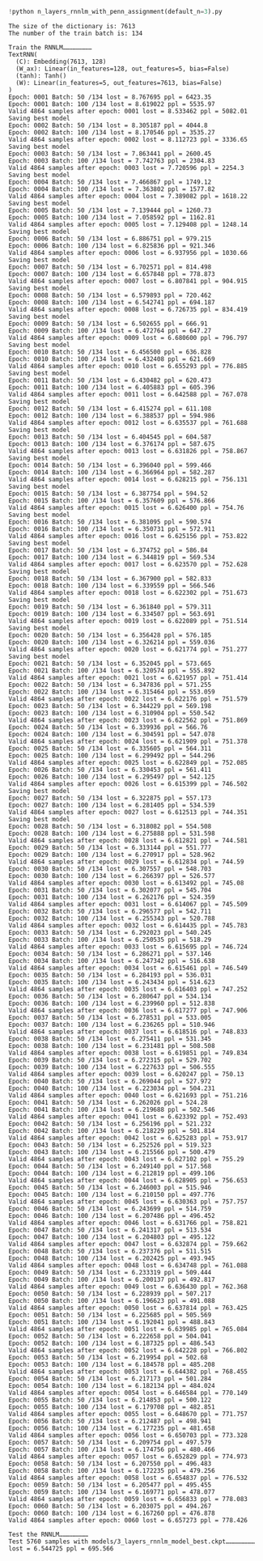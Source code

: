 ```python
!python n_layers_rnnlm_with_penn_assignment(default_n=3).py
```

    The size of the dictionary is: 7613
    The number of the train batch is: 134
    
    Train the RNNLM……………………
    TextRNN(
      (C): Embedding(7613, 128)
      (W_ax): Linear(in_features=128, out_features=5, bias=False)
      (tanh): Tanh()
      (W): Linear(in_features=5, out_features=7613, bias=False)
    )
    Epoch: 0001 Batch: 50 /134 lost = 8.767695 ppl = 6423.35
    Epoch: 0001 Batch: 100 /134 lost = 8.619022 ppl = 5535.97
    Valid 4864 samples after epoch: 0001 lost = 8.533462 ppl = 5082.01
    Saving best model
    Epoch: 0002 Batch: 50 /134 lost = 8.305187 ppl = 4044.8
    Epoch: 0002 Batch: 100 /134 lost = 8.170546 ppl = 3535.27
    Valid 4864 samples after epoch: 0002 lost = 8.112723 ppl = 3336.65
    Saving best model
    Epoch: 0003 Batch: 50 /134 lost = 7.863441 ppl = 2600.45
    Epoch: 0003 Batch: 100 /134 lost = 7.742763 ppl = 2304.83
    Valid 4864 samples after epoch: 0003 lost = 7.720596 ppl = 2254.3
    Saving best model
    Epoch: 0004 Batch: 50 /134 lost = 7.466867 ppl = 1749.12
    Epoch: 0004 Batch: 100 /134 lost = 7.363802 ppl = 1577.82
    Valid 4864 samples after epoch: 0004 lost = 7.389082 ppl = 1618.22
    Saving best model
    Epoch: 0005 Batch: 50 /134 lost = 7.139444 ppl = 1260.73
    Epoch: 0005 Batch: 100 /134 lost = 7.058592 ppl = 1162.81
    Valid 4864 samples after epoch: 0005 lost = 7.129408 ppl = 1248.14
    Saving best model
    Epoch: 0006 Batch: 50 /134 lost = 6.886751 ppl = 979.215
    Epoch: 0006 Batch: 100 /134 lost = 6.825836 ppl = 921.346
    Valid 4864 samples after epoch: 0006 lost = 6.937956 ppl = 1030.66
    Saving best model
    Epoch: 0007 Batch: 50 /134 lost = 6.702571 ppl = 814.498
    Epoch: 0007 Batch: 100 /134 lost = 6.657848 ppl = 778.873
    Valid 4864 samples after epoch: 0007 lost = 6.807841 ppl = 904.915
    Saving best model
    Epoch: 0008 Batch: 50 /134 lost = 6.579893 ppl = 720.462
    Epoch: 0008 Batch: 100 /134 lost = 6.542741 ppl = 694.187
    Valid 4864 samples after epoch: 0008 lost = 6.726735 ppl = 834.419
    Saving best model
    Epoch: 0009 Batch: 50 /134 lost = 6.502655 ppl = 666.91
    Epoch: 0009 Batch: 100 /134 lost = 6.472764 ppl = 647.27
    Valid 4864 samples after epoch: 0009 lost = 6.680600 ppl = 796.797
    Saving best model
    Epoch: 0010 Batch: 50 /134 lost = 6.456500 ppl = 636.828
    Epoch: 0010 Batch: 100 /134 lost = 6.432408 ppl = 621.669
    Valid 4864 samples after epoch: 0010 lost = 6.655293 ppl = 776.885
    Saving best model
    Epoch: 0011 Batch: 50 /134 lost = 6.430482 ppl = 620.473
    Epoch: 0011 Batch: 100 /134 lost = 6.405883 ppl = 605.396
    Valid 4864 samples after epoch: 0011 lost = 6.642588 ppl = 767.078
    Saving best model
    Epoch: 0012 Batch: 50 /134 lost = 6.415274 ppl = 611.108
    Epoch: 0012 Batch: 100 /134 lost = 6.388537 ppl = 594.986
    Valid 4864 samples after epoch: 0012 lost = 6.635537 ppl = 761.688
    Saving best model
    Epoch: 0013 Batch: 50 /134 lost = 6.404545 ppl = 604.587
    Epoch: 0013 Batch: 100 /134 lost = 6.376174 ppl = 587.675
    Valid 4864 samples after epoch: 0013 lost = 6.631826 ppl = 758.867
    Saving best model
    Epoch: 0014 Batch: 50 /134 lost = 6.396040 ppl = 599.466
    Epoch: 0014 Batch: 100 /134 lost = 6.366964 ppl = 582.287
    Valid 4864 samples after epoch: 0014 lost = 6.628215 ppl = 756.131
    Saving best model
    Epoch: 0015 Batch: 50 /134 lost = 6.387754 ppl = 594.52
    Epoch: 0015 Batch: 100 /134 lost = 6.357609 ppl = 576.866
    Valid 4864 samples after epoch: 0015 lost = 6.626400 ppl = 754.76
    Saving best model
    Epoch: 0016 Batch: 50 /134 lost = 6.381095 ppl = 590.574
    Epoch: 0016 Batch: 100 /134 lost = 6.350731 ppl = 572.911
    Valid 4864 samples after epoch: 0016 lost = 6.625156 ppl = 753.822
    Saving best model
    Epoch: 0017 Batch: 50 /134 lost = 6.374752 ppl = 586.84
    Epoch: 0017 Batch: 100 /134 lost = 6.344819 ppl = 569.534
    Valid 4864 samples after epoch: 0017 lost = 6.623570 ppl = 752.628
    Saving best model
    Epoch: 0018 Batch: 50 /134 lost = 6.367900 ppl = 582.833
    Epoch: 0018 Batch: 100 /134 lost = 6.339559 ppl = 566.546
    Valid 4864 samples after epoch: 0018 lost = 6.622302 ppl = 751.673
    Saving best model
    Epoch: 0019 Batch: 50 /134 lost = 6.361840 ppl = 579.311
    Epoch: 0019 Batch: 100 /134 lost = 6.334507 ppl = 563.691
    Valid 4864 samples after epoch: 0019 lost = 6.622089 ppl = 751.514
    Saving best model
    Epoch: 0020 Batch: 50 /134 lost = 6.356428 ppl = 576.185
    Epoch: 0020 Batch: 100 /134 lost = 6.326214 ppl = 559.036
    Valid 4864 samples after epoch: 0020 lost = 6.621774 ppl = 751.277
    Saving best model
    Epoch: 0021 Batch: 50 /134 lost = 6.352045 ppl = 573.665
    Epoch: 0021 Batch: 100 /134 lost = 6.320574 ppl = 555.892
    Valid 4864 samples after epoch: 0021 lost = 6.621957 ppl = 751.414
    Epoch: 0022 Batch: 50 /134 lost = 6.347836 ppl = 571.255
    Epoch: 0022 Batch: 100 /134 lost = 6.315464 ppl = 553.059
    Valid 4864 samples after epoch: 0022 lost = 6.622176 ppl = 751.579
    Epoch: 0023 Batch: 50 /134 lost = 6.344229 ppl = 569.198
    Epoch: 0023 Batch: 100 /134 lost = 6.310904 ppl = 550.542
    Valid 4864 samples after epoch: 0023 lost = 6.622562 ppl = 751.869
    Epoch: 0024 Batch: 50 /134 lost = 6.339936 ppl = 566.76
    Epoch: 0024 Batch: 100 /134 lost = 6.304591 ppl = 547.078
    Valid 4864 samples after epoch: 0024 lost = 6.621909 ppl = 751.378
    Epoch: 0025 Batch: 50 /134 lost = 6.335605 ppl = 564.311
    Epoch: 0025 Batch: 100 /134 lost = 6.299492 ppl = 544.296
    Valid 4864 samples after epoch: 0025 lost = 6.622849 ppl = 752.085
    Epoch: 0026 Batch: 50 /134 lost = 6.330453 ppl = 561.411
    Epoch: 0026 Batch: 100 /134 lost = 6.295497 ppl = 542.125
    Valid 4864 samples after epoch: 0026 lost = 6.615399 ppl = 746.502
    Saving best model
    Epoch: 0027 Batch: 50 /134 lost = 6.322875 ppl = 557.173
    Epoch: 0027 Batch: 100 /134 lost = 6.281405 ppl = 534.539
    Valid 4864 samples after epoch: 0027 lost = 6.612513 ppl = 744.351
    Saving best model
    Epoch: 0028 Batch: 50 /134 lost = 6.318082 ppl = 554.508
    Epoch: 0028 Batch: 100 /134 lost = 6.275888 ppl = 531.598
    Valid 4864 samples after epoch: 0028 lost = 6.612821 ppl = 744.581
    Epoch: 0029 Batch: 50 /134 lost = 6.313144 ppl = 551.777
    Epoch: 0029 Batch: 100 /134 lost = 6.270917 ppl = 528.962
    Valid 4864 samples after epoch: 0029 lost = 6.612834 ppl = 744.59
    Epoch: 0030 Batch: 50 /134 lost = 6.307557 ppl = 548.703
    Epoch: 0030 Batch: 100 /134 lost = 6.266397 ppl = 526.577
    Valid 4864 samples after epoch: 0030 lost = 6.613492 ppl = 745.08
    Epoch: 0031 Batch: 50 /134 lost = 6.302077 ppl = 545.704
    Epoch: 0031 Batch: 100 /134 lost = 6.262176 ppl = 524.359
    Valid 4864 samples after epoch: 0031 lost = 6.614067 ppl = 745.509
    Epoch: 0032 Batch: 50 /134 lost = 6.296577 ppl = 542.711
    Epoch: 0032 Batch: 100 /134 lost = 6.255343 ppl = 520.788
    Valid 4864 samples after epoch: 0032 lost = 6.614435 ppl = 745.783
    Epoch: 0033 Batch: 50 /134 lost = 6.292023 ppl = 540.245
    Epoch: 0033 Batch: 100 /134 lost = 6.250535 ppl = 518.29
    Valid 4864 samples after epoch: 0033 lost = 6.615695 ppl = 746.724
    Epoch: 0034 Batch: 50 /134 lost = 6.286271 ppl = 537.146
    Epoch: 0034 Batch: 100 /134 lost = 6.247342 ppl = 516.638
    Valid 4864 samples after epoch: 0034 lost = 6.615461 ppl = 746.549
    Epoch: 0035 Batch: 50 /134 lost = 6.284193 ppl = 536.031
    Epoch: 0035 Batch: 100 /134 lost = 6.243434 ppl = 514.623
    Valid 4864 samples after epoch: 0035 lost = 6.616403 ppl = 747.252
    Epoch: 0036 Batch: 50 /134 lost = 6.280647 ppl = 534.134
    Epoch: 0036 Batch: 100 /134 lost = 6.239960 ppl = 512.838
    Valid 4864 samples after epoch: 0036 lost = 6.617277 ppl = 747.906
    Epoch: 0037 Batch: 50 /134 lost = 6.278531 ppl = 533.005
    Epoch: 0037 Batch: 100 /134 lost = 6.236265 ppl = 510.946
    Valid 4864 samples after epoch: 0037 lost = 6.618516 ppl = 748.833
    Epoch: 0038 Batch: 50 /134 lost = 6.275411 ppl = 531.345
    Epoch: 0038 Batch: 100 /134 lost = 6.231481 ppl = 508.508
    Valid 4864 samples after epoch: 0038 lost = 6.619851 ppl = 749.834
    Epoch: 0039 Batch: 50 /134 lost = 6.272315 ppl = 529.702
    Epoch: 0039 Batch: 100 /134 lost = 6.227633 ppl = 506.555
    Valid 4864 samples after epoch: 0039 lost = 6.620247 ppl = 750.13
    Epoch: 0040 Batch: 50 /134 lost = 6.269044 ppl = 527.972
    Epoch: 0040 Batch: 100 /134 lost = 6.223034 ppl = 504.231
    Valid 4864 samples after epoch: 0040 lost = 6.621693 ppl = 751.216
    Epoch: 0041 Batch: 50 /134 lost = 6.262026 ppl = 524.28
    Epoch: 0041 Batch: 100 /134 lost = 6.219688 ppl = 502.546
    Valid 4864 samples after epoch: 0041 lost = 6.623392 ppl = 752.493
    Epoch: 0042 Batch: 50 /134 lost = 6.256196 ppl = 521.232
    Epoch: 0042 Batch: 100 /134 lost = 6.218229 ppl = 501.814
    Valid 4864 samples after epoch: 0042 lost = 6.625283 ppl = 753.917
    Epoch: 0043 Batch: 50 /134 lost = 6.252526 ppl = 519.323
    Epoch: 0043 Batch: 100 /134 lost = 6.215566 ppl = 500.479
    Valid 4864 samples after epoch: 0043 lost = 6.627102 ppl = 755.29
    Epoch: 0044 Batch: 50 /134 lost = 6.249140 ppl = 517.568
    Epoch: 0044 Batch: 100 /134 lost = 6.212819 ppl = 499.106
    Valid 4864 samples after epoch: 0044 lost = 6.628905 ppl = 756.653
    Epoch: 0045 Batch: 50 /134 lost = 6.246003 ppl = 515.946
    Epoch: 0045 Batch: 100 /134 lost = 6.210150 ppl = 497.776
    Valid 4864 samples after epoch: 0045 lost = 6.630363 ppl = 757.757
    Epoch: 0046 Batch: 50 /134 lost = 6.243699 ppl = 514.759
    Epoch: 0046 Batch: 100 /134 lost = 6.207486 ppl = 496.452
    Valid 4864 samples after epoch: 0046 lost = 6.631766 ppl = 758.821
    Epoch: 0047 Batch: 50 /134 lost = 6.241317 ppl = 513.534
    Epoch: 0047 Batch: 100 /134 lost = 6.204803 ppl = 495.122
    Valid 4864 samples after epoch: 0047 lost = 6.632874 ppl = 759.662
    Epoch: 0048 Batch: 50 /134 lost = 6.237376 ppl = 511.515
    Epoch: 0048 Batch: 100 /134 lost = 6.202425 ppl = 493.945
    Valid 4864 samples after epoch: 0048 lost = 6.634748 ppl = 761.088
    Epoch: 0049 Batch: 50 /134 lost = 6.233319 ppl = 509.444
    Epoch: 0049 Batch: 100 /134 lost = 6.200137 ppl = 492.817
    Valid 4864 samples after epoch: 0049 lost = 6.636430 ppl = 762.368
    Epoch: 0050 Batch: 50 /134 lost = 6.228939 ppl = 507.217
    Epoch: 0050 Batch: 100 /134 lost = 6.196623 ppl = 491.088
    Valid 4864 samples after epoch: 0050 lost = 6.637814 ppl = 763.425
    Epoch: 0051 Batch: 50 /134 lost = 6.225685 ppl = 505.569
    Epoch: 0051 Batch: 100 /134 lost = 6.192041 ppl = 488.843
    Valid 4864 samples after epoch: 0051 lost = 6.639985 ppl = 765.084
    Epoch: 0052 Batch: 50 /134 lost = 6.222658 ppl = 504.041
    Epoch: 0052 Batch: 100 /134 lost = 6.187325 ppl = 486.543
    Valid 4864 samples after epoch: 0052 lost = 6.642228 ppl = 766.802
    Epoch: 0053 Batch: 50 /134 lost = 6.219954 ppl = 502.68
    Epoch: 0053 Batch: 100 /134 lost = 6.184578 ppl = 485.208
    Valid 4864 samples after epoch: 0053 lost = 6.644382 ppl = 768.455
    Epoch: 0054 Batch: 50 /134 lost = 6.217173 ppl = 501.284
    Epoch: 0054 Batch: 100 /134 lost = 6.182134 ppl = 484.024
    Valid 4864 samples after epoch: 0054 lost = 6.646584 ppl = 770.149
    Epoch: 0055 Batch: 50 /134 lost = 6.214853 ppl = 500.122
    Epoch: 0055 Batch: 100 /134 lost = 6.179708 ppl = 482.851
    Valid 4864 samples after epoch: 0055 lost = 6.648670 ppl = 771.757
    Epoch: 0056 Batch: 50 /134 lost = 6.212487 ppl = 498.941
    Epoch: 0056 Batch: 100 /134 lost = 6.177235 ppl = 481.658
    Valid 4864 samples after epoch: 0056 lost = 6.650703 ppl = 773.328
    Epoch: 0057 Batch: 50 /134 lost = 6.209754 ppl = 497.579
    Epoch: 0057 Batch: 100 /134 lost = 6.174756 ppl = 480.466
    Valid 4864 samples after epoch: 0057 lost = 6.652829 ppl = 774.973
    Epoch: 0058 Batch: 50 /134 lost = 6.207550 ppl = 496.483
    Epoch: 0058 Batch: 100 /134 lost = 6.172235 ppl = 479.256
    Valid 4864 samples after epoch: 0058 lost = 6.654837 ppl = 776.532
    Epoch: 0059 Batch: 50 /134 lost = 6.205477 ppl = 495.455
    Epoch: 0059 Batch: 100 /134 lost = 6.169771 ppl = 478.077
    Valid 4864 samples after epoch: 0059 lost = 6.656833 ppl = 778.083
    Epoch: 0060 Batch: 50 /134 lost = 6.203075 ppl = 494.267
    Epoch: 0060 Batch: 100 /134 lost = 6.167260 ppl = 476.878
    Valid 4864 samples after epoch: 0060 lost = 6.657273 ppl = 778.426
    
    Test the RNNLM……………………
    Test 5760 samples with models/3_layers_rnnlm_model_best.ckpt……………………
    lost = 6.544725 ppl = 695.566
    
